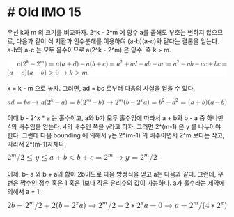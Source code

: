 # # Old IMO 15 # 

우선 k과 m 의 크기를 비교하자. 2^k - 2^m 에 양수 a를 곱해도 부호는 변하지 않으므로, 다음과 같이 식 치환과 인수분해를 이용하여
(a-b)(a-c)와 같다는 결론을 얻는다. a-b와 a-c 는 모두 음수이므로 a(2^k - 2^m) 은 양수. 즉 k > m. 

![1](/woorim/imgs/42_1.gif)

x = k - m 으로 놓자. 그러면, ad = bc 로부터 다음의 사실을 얻을 수 있다.

![2](/woorim/imgs/42_2.gif)

이때 b - 2^x * a 는 홀수이고, a와 b가 모두 홀수임에 따라서 a + b와 b - a 중 하나만 4의 배수임을 얻는다. 4의 배수인 쪽을 y라고 하자.
그러면 2^(m-1) 은 y 를 나누어야 한다. 그런데 다음 bounding 에 의해서 y는 2^(m-1) 의 배수이면서 2^m 보다는 작고, 따라서 2^(m-1)자체다.

![3](/woorim/imgs/42_3.gif)

이제, b- a 와 b + a의 합이 2b이므로 다음 방정식을 얻고 a는 다음과 같다. 그런데, 우변은 짝수인 정수 혹은 1 혹은 1보다 작은 유리수의 값이
가능하다. a가 홀수라는 제약에 의해서 a = 1.

![4](/woorim/imgs/42_4.gif)
